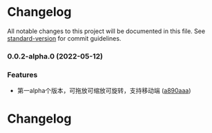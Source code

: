 # Changelog

All notable changes to this project will be documented in this file. See [standard-version](https://github.com/conventional-changelog/standard-version) for commit guidelines.

### 0.0.2-alpha.0 (2022-05-12)


### Features

* 第一alpha个版本，可拖放可缩放可旋转，支持移动端 ([a890aaa](https://github.com/minjs1cn/vue-drag-resize-next/commit/a890aaaca7552136fc6b8e585b73e5457229a45d))

# Changelog
